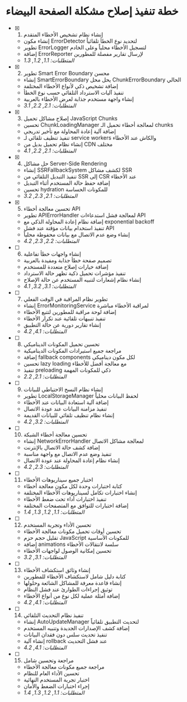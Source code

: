# خطة تنفيذ إصلاح مشكلة الصفحة البيضاء

- [x] 1. إنشاء نظام تشخيص الأخطاء المتقدم
  - إنشاء مكون ErrorDetector لتحديد نوع الخطأ تلقائياً
  - تطوير ErrorLogger لتسجيل الأخطاء محلياً وعلى الخادم
  - إضافة ErrorReporter لإرسال تقارير مفصلة للمطورين
  - _المتطلبات: 1.1, 1.2, 1.3_

- [x] 2. تطوير Smart Error Boundary محسن
  - إنشاء SmartErrorBoundary يحل محل ChunkErrorBoundary الحالي
  - إضافة تشخيص ذكي لأنواع الأخطاء المختلفة
  - تنفيذ آليات الاسترداد التلقائي حسب نوع الخطأ
  - إنشاء واجهة مستخدم جذابة لعرض الأخطاء بالعربية
  - _المتطلبات: 2.1, 2.2, 3.1_

- [x] 3. إصلاح مشاكل تحميل JavaScript Chunks
  - تحسين ChunkLoadingManager لمعالجة أخطاء تحميل الـ chunks
  - إضافة آلية إعادة المحاولة مع تأخير تدريجي
  - تنفيذ تنظيف تلقائي لـ service workers والكاش عند الأخطاء
  - إنشاء نظام تحميل بديل من CDN مختلف
  - _المتطلبات: 2.1, 2.2, 4.1_

- [x] 4. حل مشاكل Server-Side Rendering
  - إنشاء SSRFallbackSystem لكشف مشاكل SSR
  - تنفيذ التبديل التلقائي من SSR إلى CSR عند الأخطاء
  - إضافة حفظ حالة المستخدم أثناء التبديل
  - تحسين hydration للمكونات الحساسة
  - _المتطلبات: 2.1, 2.3, 3.2_

- [x] 5. تحسين معالجة أخطاء API
  - تطوير APIErrorHandler لمعالجة فشل استدعاءات API
  - إضافة نظام إعادة المحاولة الذكي مع exponential backoff
  - تنفيذ استخدام بيانات مؤقتة عند فشل API
  - إنشاء وضع عدم الاتصال مع بيانات محفوظة محلياً
  - _المتطلبات: 2.2, 2.3, 4.2_

- [ ] 6. إنشاء واجهات خطأ تفاعلية
  - تصميم صفحة خطأ جذابة ومفيدة بالعربية
  - إضافة خيارات إصلاح متعددة للمستخدم
  - تنفيذ مؤشرات تحميل ذكية تظهر حالة الاسترداد
  - إنشاء نظام إشعارات لتنبيه المستخدم عن حالة الإصلاح
  - _المتطلبات: 3.1, 3.2, 4.1_

- [ ] 7. تطوير نظام المراقبة في الوقت الفعلي
  - إنشاء ErrorMonitoringService لمراقبة الأخطاء مباشرة
  - إضافة لوحة مراقبة للمطورين لتتبع الأخطاء
  - تنفيذ تنبيهات تلقائية عند تكرار الأخطاء
  - إنشاء تقارير دورية عن حالة التطبيق
  - _المتطلبات: 4.1, 4.2_

- [ ] 8. تحسين تحميل المكونات الديناميكي
  - مراجعة جميع استيرادات المكونات الديناميكية
  - إضافة fallback components لكل مكون ديناميكي
  - تحسين lazy loading مع معالجة أفضل للأخطاء
  - تنفيذ preloading ذكي للمكونات المهمة
  - _المتطلبات: 2.1, 2.2_

- [ ] 9. إنشاء نظام النسخ الاحتياطي للبيانات
  - تطوير LocalStorageManager لحفظ البيانات محلياً
  - إضافة آلية استعادة البيانات عند الأخطاء
  - تنفيذ مزامنة البيانات عند عودة الاتصال
  - إنشاء نظام تنظيف تلقائي للبيانات القديمة
  - _المتطلبات: 3.2, 4.2_

- [ ] 10. تحسين معالجة أخطاء الشبكة
  - إنشاء NetworkErrorHandler لمعالجة مشاكل الاتصال
  - إضافة كشف حالة الاتصال بالإنترنت
  - تنفيذ وضع عدم الاتصال مع واجهة مناسبة
  - إنشاء نظام إعادة المحاولة عند عودة الاتصال
  - _المتطلبات: 2.3, 4.2_

- [ ] 11. اختبار جميع سيناريوهات الأخطاء
  - كتابة اختبارات وحدة لكل مكون معالجة أخطاء
  - إنشاء اختبارات تكامل لسيناريوهات الأخطاء المختلفة
  - تنفيذ اختبارات أداء تحت ضغط الأخطاء
  - إضافة اختبارات للتوافق مع المتصفحات المختلفة
  - _المتطلبات: 1.1, 1.2, 1.3, 1.4_

- [ ] 12. تحسين الأداء وتجربة المستخدم
  - تحسين أوقات تحميل مكونات معالجة الأخطاء
  - تقليل حجم حزم JavaScript للمكونات الأساسية
  - إضافة animations سلسة لانتقالات الأخطاء
  - تحسين إمكانية الوصول لواجهات الأخطاء
  - _المتطلبات: 3.1, 3.2_

- [ ] 13. إنشاء وثائق استكشاف الأخطاء
  - كتابة دليل شامل لاستكشاف الأخطاء للمطورين
  - إنشاء قاعدة معرفة للمشاكل الشائعة وحلولها
  - توثيق إجراءات الطوارئ عند فشل النظام
  - إضافة أمثلة عملية لكل نوع من أنواع الأخطاء
  - _المتطلبات: 4.1, 4.2_

- [ ] 14. تنفيذ نظام التحديث التلقائي
  - إنشاء AutoUpdateManager لتحديث التطبيق تلقائياً
  - إضافة كشف الإصدارات الجديدة وتنبيه المستخدم
  - تنفيذ تحديث سلس دون فقدان البيانات
  - إنشاء آلية rollback عند فشل التحديث
  - _المتطلبات: 4.1, 4.2_

- [ ] 15. مراجعة وتحسين شامل
  - مراجعة جميع مكونات معالجة الأخطاء
  - تحسين الأداء العام للنظام
  - اختبار تجربة المستخدم النهائية
  - إجراء اختبارات الضغط والأمان
  - _المتطلبات: 1.1, 1.2, 1.3, 1.4_